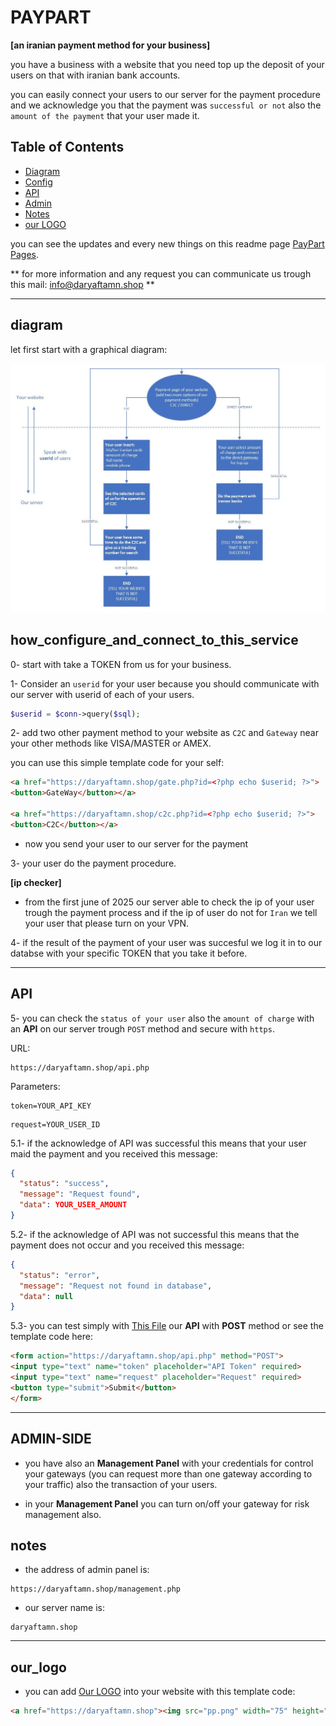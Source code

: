 # PAYPART

**[an iranian payment method for your business]**

you have a business with a website that you need top up the deposit of your users on that with iranian bank accounts.

you can easily connect your users to our server for the payment procedure and we acknowledge you that the payment
was `successful or not` also the `amount of the payment` that your user made it.

## Table of Contents
- [Diagram](#diagram)
- [Config](#how_configure_and_connect_to_this_service)
- [API](#API)
- [Admin](#ADMIN-SIDE)
- [Notes](#notes)
- [our LOGO](#our_logo)

you can see the updates and every new things on this readme page [PayPart Pages](https://github.com/ataeiamirhosein/paypart).

** for more information and any request you can communicate us trough this mail: info@daryaftamn.shop **

--------------------------------------------------------------------

## diagram
let first start with a graphical diagram:

![paypart diagram](https://github.com/ataeiamirhosein/paypart/blob/main/assets/images/Paypart.jpg)

## how_configure_and_connect_to_this_service

0- start with take a TOKEN from us for your business.

1- Consider an `userid` for your user because you should communicate with our server with userid of each of your users.

```PHP
$userid = $conn->query($sql);
```
2- add two other payment method to your website as `C2C` and `Gateway` near your other methods like VISA/MASTER or AMEX.

you can use this simple template code for your self:

```HTML
<a href="https://daryaftamn.shop/gate.php?id=<?php echo $userid; ?>">
<button>GateWay</button></a>

<a href="https://daryaftamn.shop/c2c.php?id=<?php echo $userid; ?>">
<button>C2C</button></a>
```
- now you send your user to our server for the payment

3- your user do the payment procedure.

**[ip checker]**
- from the first june of 2025 our server able to check the ip of your user trough the payment process and if the ip of user do not for `Iran` we tell your user that please turn on your VPN.

4- if the result of the payment of your user was succesful we log it in to our databse with your specific TOKEN that you take it before.

--------------------------------------------------------------------

## API

5- you can check the `status of your user` also the `amount of charge` with an **API** on our server trough `POST` method and secure with `https`.

URL:
```
https://daryaftamn.shop/api.php
```
Parameters:
```
token=YOUR_API_KEY
```
```
request=YOUR_USER_ID
```

5.1- if the acknowledge of API was successful this means that your user maid the payment and you received this message:
```JSON
{
  "status": "success",
  "message": "Request found",
  "data": YOUR_USER_AMOUNT
}
```
5.2- if the acknowledge of API was not successful this means that the payment does not occur and you received this message:
```JSON
{
  "status": "error",
  "message": "Request not found in database",
  "data": null
}
```

5.3- you can test simply with [This File](./post.html) our **API** with **POST** method or see the template code here:
```HTML
<form action="https://daryaftamn.shop/api.php" method="POST">
<input type="text" name="token" placeholder="API Token" required>
<input type="text" name="request" placeholder="Request" required>
<button type="submit">Submit</button>
</form>
```

--------------------------------------------------------------------

## ADMIN-SIDE

- you have also an **Management Panel** with your credentials for control your gateways (you can request more than one gateway according to your traffic) also the transaction of your users.

- in your **Management Panel** you can turn on/off your gateway for risk management also.

## notes

- the address of admin panel is:

```
https://daryaftamn.shop/management.php
```

- our server name is:

```
daryaftamn.shop
```

--------------------------------------------------------------------

## our_logo

- you can add [Our LOGO](./assets/images/pp.png) into your website with this template code:

```HTML
<a href="https://daryaftamn.shop"><img src="pp.png" width="75" height="55"></a>
```
